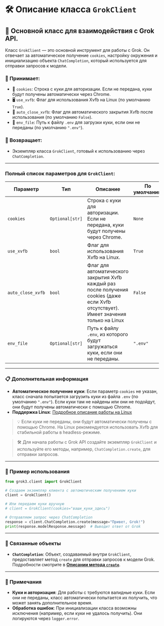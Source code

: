 # 🛠️ Описание класса `GrokClient`

## 🚀 Основной класс для взаимодействия с Grok API.

Класс `GrokClient` — это основной инструмент для работы с Grok. Он отвечает за автоматическое получение `cookies`, настройку окружения и инициализацию объекта `ChatCompletion`, который используется для отправки запросов к модели.

### 📨 **Принимает:**  
- 🍪 `cookies`: Строка с куки для авторизации. Если не передана, куки будут получены автоматически через Chrome.  
- 🖥️ `use_xvfb`: Флаг для использования Xvfb на Linux (по умолчанию `True`).  
- 🔄 `auto_close_xvfb`: Флаг для автоматического закрытия Xvfb после использования (по умолчанию `False`).  
- 📁 `env_file`: Путь к файлу `.env` для загрузки куки, если они не переданы (по умолчанию `".env"`).  

### 🎯 **Возвращает:**  
- Экземпляр класса `GrokClient`, готовый к использованию через `ChatCompletion`.

---

### Полный список параметров для `GrokClient`:

| Параметр          | Тип             | Описание                                                                                                                               | По умолчанию |
|-------------------|-----------------|----------------------------------------------------------------------------------------------------------------------------------------|--------------|
| `cookies`         | `Optional[str]` | Строка с куки для авторизации. Если не передана, куки будут получены через Chrome.                                                     | `None`       |
| `use_xvfb`        | `bool`          | Флаг для использования Xvfb на Linux.                                                                                                  | `True`       |
| `auto_close_xvfb` | `bool`          | Флаг для автоматического закрытия Xvfb каждый раз после получения cookies (даже если Xvfb отсутствует). Имеет значения только на Linux | `False`      |
| `env_file`        | `Optional[str]` | Путь к файлу `.env`, из которого будут загружаться куки, если они не переданы.                                                         | `".env"`     |

---

### 📋 **Дополнительная информация**

- **Автоматическое получение куки**: Если параметр `cookies` не указан, класс сначала попытается загрузить куки из файла `.env` (по умолчанию `".env"`). Если куки там не найдены или они не подойдут, они будут получены автоматически с помощью Chrome.  
- **Поддержка Linux**: [Подробное описание работы на Linux](LinuxDoc)

> 💡 Если куки не переданы, они будут автоматически получены с помощью Chrome. На Linux рекомендуется использовать Xvfb для стабильной работы в headless-режиме.

> 🛠️ Для начала работы с Grok API создайте экземпляр `GrokClient` и используйте его методы, например, `ChatCompletion.create`, для отправки запросов.

---

### 🌟 **Пример использования**

```python
from grok3.client import GrokClient

# Создаем экземпляр клиента с автоматическим получением куки
client = GrokClient()

# Или передаем куки вручную
# client = GrokClient(cookies="ваши_куки_здесь")

# Отправляем запрос через ChatCompletion
response = client.ChatCompletion.create(message="Привет, Grok!")
print(response.modelResponse.message)  # Выводит ответ от Grok
```

---

### 🔗 **Связанные объекты**

- **`ChatCompletion`**: Объект, создаваемый внутри `GrokClient`, предоставляет метод `create` для отправки запросов к модели Grok. Подробности смотрите в **[Описании метода `create`](CreateDoc.md)**.

---

### 📌 **Примечания**

- **Куки и авторизация**: Для работы с требуются валидные куки. Если они не переданы, класс автоматически попытается их получить, что может занять дополнительное время.
- **Обработка ошибок**: При инициализации класса возможны исключения (например, если куки не удалось получить). Они логируются через `logger.error`.
